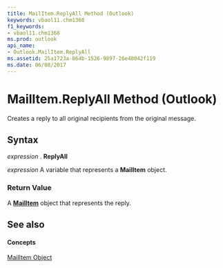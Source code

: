```yaml
---
title: MailItem.ReplyAll Method (Outlook)
keywords: vbaol11.chm1368
f1_keywords:
- vbaol11.chm1368
ms.prod: outlook
api_name:
- Outlook.MailItem.ReplyAll
ms.assetid: 25a1723a-864b-1526-9897-26e40042f119
ms.date: 06/08/2017
---
```



# MailItem.ReplyAll Method (Outlook)

Creates a reply to all original recipients from the original message.


## Syntax

 _expression_ . **ReplyAll**

 _expression_ A variable that represents a **MailItem** object.


### Return Value

A  **[MailItem](Outlook.MailItem.md)** object that represents the reply.


## See also


#### Concepts


[MailItem Object](Outlook.MailItem.md)

